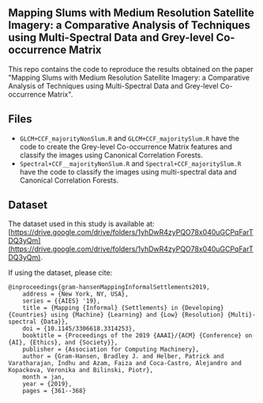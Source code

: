 ## Mapping Slums with Medium Resolution Satellite Imagery: a Comparative Analysis of Techniques using Multi-Spectral Data and Grey-level Co-occurrence Matrix

This repo contains the code to reproduce the results obtained on the paper "Mapping Slums with Medium Resolution Satellite Imagery: a Comparative Analysis of Techniques using Multi-Spectral Data and Grey-level Co-occurrence Matrix".

## Files

- ```GLCM+CCF_majorityNonSlum.R``` and ```GLCM+CCF_majoritySlum.R``` have the code to create the Grey-level Co-occurrence Matrix features and classify the images using Canonical Correlation Forests. 
- ```Spectral+CCF__majorityNonSlum.R``` and ```Spectral+CCF_majoritySlum.R``` have the code to classify the images using multi-spectral data and Canonical Correlation Forests. 

## Dataset 

The dataset used in this study is available at: [https://drive.google.com/drive/folders/1yhDwR4zyPQO78x040uGCPqFarTDQ3yQm](https://drive.google.com/drive/folders/1yhDwR4zyPQO78x040uGCPqFarTDQ3yQm).

If using the dataset, please cite:

```
@inproceedings{gram-hansenMappingInformalSettlements2019,
	address = {New York, NY, USA},
	series = {{AIES} '19},
	title = {Mapping {Informal} {Settlements} in {Developing} {Countries} using {Machine} {Learning} and {Low} {Resolution} {Multi}-spectral {Data}},
	doi = {10.1145/3306618.3314253},
	booktitle = {Proceedings of the 2019 {AAAI}/{ACM} {Conference} on {AI}, {Ethics}, and {Society}},
	publisher = {Association for Computing Machinery},
	author = {Gram-Hansen, Bradley J. and Helber, Patrick and Varatharajan, Indhu and Azam, Faiza and Coca-Castro, Alejandro and Kopackova, Veronika and Bilinski, Piotr},
	month = jan,
	year = {2019},
	pages = {361--368}
```




